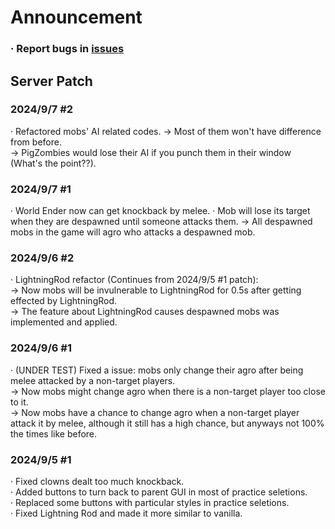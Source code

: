 # Announcement  
### · Report bugs in [**issues**](https://github.com/Seosean/Zombies-Practice-Server-Announcement/issues)  
## Server Patch  
### 2024/9/7 #2  
· Refactored mobs' AI related codes.
  -> Most of them won't have difference from before.  
  -> PigZombies would lose their AI if you punch them in their window (What's the point??).  
  
### 2024/9/7 #1  
· World Ender now can get knockback by melee.
· Mob will lose its target when they are despawned until someone attacks them.
  -> All despawned mobs in the game will agro who attacks a despawned mob.  
  
### 2024/9/6 #2  
· LightningRod refactor (Continues from 2024/9/5 #1 patch):  
  -> Now mobs will be invulnerable to LightningRod for 0.5s after getting effected by LightningRod.  
  -> The feature about LightningRod causes despawned mobs was implemented and applied.  
  
### 2024/9/6 #1  
· (UNDER TEST) Fixed a issue: mobs only change their agro after being melee attacked by a non-target players.  
  -> Now mobs might change agro when there is a non-target player too close to it.  
  -> Now mobs have a chance to change agro when a non-target player attack it by melee, although it still has a high chance, but anyways not 100% the times like before.  
  
### 2024/9/5 #1  
· Fixed clowns dealt too much knockback.  
· Added buttons to turn back to parent GUI in most of practice seletions.  
· Replaced some buttons with particular styles in practice seletions.  
· Fixed Lightning Rod and made it more similar to vanilla.  
